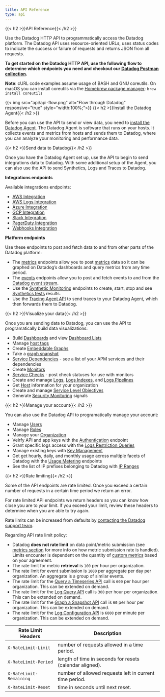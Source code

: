 ```yaml
---
title: API Reference
type: api
---
```


{{< h2 >}}API Reference{{< /h2 >}}

Use the Datadog HTTP API to programmatically access the Datadog platform. The Datadog API uses resource-oriented URLs, uses status codes to indicate the success or failure of requests and returns JSON from all requests.

**To get started on the Datadog HTTP API, use the following flow to determine which endpoints you need and checkout our [Datadog Postman collection][1].**


**Note**: cURL code examples assume usage of BASH and GNU coreutils. On macOS you can install coreutils via the [Homebrew package manager][2]: `brew install coreutils`

{{< img src="api/api-flow.png" alt="Flow through Datadog" responsive="true" style="width:100%;">}}
{{< h2 >}}Install the Datadog Agent{{< /h2 >}}

Before you can use the API to send or view data, you need to [install the Datadog Agent][3]. The Datadog Agent is software that runs on your hosts. It collects events and metrics from hosts and sends them to Datadog, where you can analyze your monitoring and performance data. 

{{< h2 >}}Send data to Datadog{{< /h2 >}}

Once you have the Datadog Agent set up, use the API to begin to send integrations data to Datadog. With some additional setup of the Agent, you can also use the API to send Synthetics, Logs and Traces to Datadog.

**Integrations endpoints**

Available integrations endpoints:

- [AWS Integration][4]
- [AWS Logs Integration][5]
- [Azure Integration][6]
- [GCP Integration][7]
- [Slack Integration][8]
- [PagerDuty Integration][9]
- [Webhooks Integration][10]

**Platform endpoints**

Use these endpoints to post and fetch data to and from other parts of the Datadog platform: 

- The [metrics][11] endpoints allow you to post [metrics][12] data so it can be graphed on Datadog’s dashboards and query metrics from any time period.
- The [events][13] endpoints allow you to post and fetch events to and from the [Datadog event stream][14].
- Use the [Synthetic Monitoring][15] endpoints to create, start, stop and see [Synthetics tests][16] results.
- Use the [Tracing Agent API][17] to send traces to your Datadog Agent, which then forwards them to Datadog.

{{< h2 >}}Visualize your data{{< /h2 >}}

Once you are sending data to Datadog, you can use the API to programatically build data visualizations:

- Build [Dashboards][18] and view [Dashboard Lists][19]
- Manage [host tags][20]
- Create [Embeddable Graphs][21]
- Take a [graph snapshot][22]
- [Service Dependencies][23] - see a list of your APM services and their dependencies
- Create [Monitors][24]
- [Service Checks][25] - post check statuses for use with monitors
- Create and manage [Logs][26], [Logs Indexes][27], and [Logs Pipelines][28]
- Get [Host][20] information for your organization
- Create and manage [Service Level Objectives][29]
- Generate [Security Monitoring][30] signals

{{< h2 >}}Manage your account{{< /h2 >}}

You can also use the Datadog API to programatically manage your account:

- Manage [Users][31]
- Manage [Roles][32]
- Manage your [Organization][33]
- Veirfy API and app keys with the [Authentication][34] endpoint
- Grant specific logs access with the [Logs Restriction Queries][35]
- Manage existing keys with [Key Management][36]
- Get get hourly, daily, and monthly usage across multiple facets of Datadog with the [Usage Metering][37] endpoints
- See the list of IP prefixes belonging to Datadog with [IP Ranges][38]

{{< h2 >}}Rate limiting{{< /h2 >}}

Some of the API endpoints are rate limited. Once you exceed a certain number of requests in a certain time period we return an error.

For rate limited API endpoints we return headers so you can know how close you are to your limit. If you exceed your limit, review these headers to determine when you are able to try again.

Rate limits can be increased from defaults by [contacting the Datadog support team][39].

Regarding API rate limit policy:

- Datadog **does not rate limit** on data point/metric submission (see [metrics section][11] for more info on how metric submission rate is handled). Limits encounter is dependent on the quantity of [custom metrics][40] based on your agreement.
- The rate limit for metric **retrieval** is `100` per hour per organization.
- The rate limit for event submission is `1000` per aggregate per day per organization. An aggregate is a group of similar events.
- The rate limit for the [Query a Timeseries API][41] call is `600` per hour per organization. This can be extended on demand.
- The rate limit for the [Log Query API][42] call is `300` per hour per organization. This can be extended on demand.
- The rate limit for the [Graph a Snapshot API][22] call is `60` per hour per organization. This can be extended on demand.
- The rate limit for the [Log Configuration API][27] is `6000` per minute per organization. This can be extended on demand.

| Rate Limit Headers      | Description                                              |
| ----------------------- | -------------------------------------------------------- |
| `X-RateLimit-Limit`     | number of requests allowed in a time period.             |
| `X-RateLimit-Period`    | length of time in seconds for resets (calendar aligned). |
| `X-RateLimit-Remaining` | number of allowed requests left in current time period.  |
| `X-RateLimit-Reset`     | time in seconds until next reset.                        |

[1]: /getting_started/api
[2]: https://brew.sh
[3]: /getting_started/agent/
[4]: /api/v1/aws-integration/
[5]: /api/v1/aws-logs-integration/
[6]: /api/v1/azure-integration/
[7]: /api/v1/gcp-integration/
[8]: /api/v1/slack-integration/
[9]: /api/v1/pagerduty-integration/
[10]: /api/v1/webhooks-integration/
[11]: /api/v1/metrics/
[12]: /metrics/introduction/
[13]: /api/v1/events/
[14]: /events/
[15]: /api/v1/synthetics/
[16]: /synthetics/
[17]: /api/v1/tracing/
[18]: /api/v1/dashboards/
[19]: /api/v1/dashboard-lists/
[20]: /api/v1/hosts/
[21]: /api/v1/embeddable-graphs/
[22]: /api/v1/snapshots/
[23]: /api/v1/service-dependencies/
[24]: /api/v1/monitors/
[25]: /api/v1/service-checks/
[26]: /api/v1/logs/
[27]: /api/v1/logs-indexes/
[28]: /api/v1/logs-pipelines/
[29]: /api/v1/service-level-objectives/
[30]: /api/v2/security-monitoring/
[31]: /api/v1/users/
[32]: /api/v1/roles/
[33]: /api/v1/organizations/
[34]: /api/v1/authentication/
[35]: /api/v2/logs-restriction-queries/
[36]: /api/v1/key-management/
[37]: /api/v1/usage-metering/
[38]: /api/v1/ip-ranges/
[39]: /help/
[40]: /developers/metrics/custom_metrics/
[41]: /api/v1/metrics/#query-timeseries-points
[42]: /api/v1/logs/#get-a-list-of-logs
